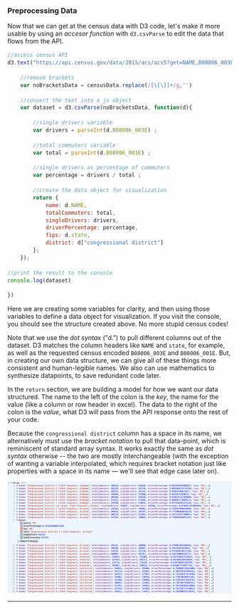 ### Preprocessing Data

Now that we can get at the census data with D3 code, let's make it more usable by using an *accesor function* with `d3.csvParse` to edit the data that flows from the API.

```js
//access census API
d3.text("https://api.census.gov/data/2015/acs/acs5?get=NAME,B08006_003E,B08006_001E&for=congressional%20district", function(censusData) {
	
	//remove brackets
	var noBracketsData = censusData.replace(/[\[\]]+/g,'')

	//convert the text into a js object
	var dataset = d3.csvParse(noBracketsData, function(d){

		//single drivers variable 
		var drivers = parseInt(d.B08006_003E) ;

		//total commuters variable
		var total = parseInt(d.B08006_001E) ;

		//single drivers as percentage of commuters 
		var percentage = drivers / total ;

		//create the data object for visualization
		return {
			name: d.NAME,
			totalCommuters: total,
			singleDrivers: drivers,
			driverPercentage: percentage,
			fips: d.state,
			district: d["congressional district"]
		};
	});

//print the result to the console
console.log(dataset)

})
```

Here we are creating some variables for clarity, and then using those variables to define a data object for visualization. If you visit the console, you should see the structure created above. No more stupid census codes!

Note that we use the *dot syntax* ("d.") to pull different columns out of the dataset. D3 matches the column headers like `NAME` and `state`, for example, as well as the requested census encoded `B08006_003E` and `B08006_001E`. But, in creating our own data structure, we can give all of these things more consistent and human-legible names. We also can use mathematics to synthesize datapoints, to save redundant code later.

In the `return` section, we are building a model for how we want our data structured. The name to the left of the colon is the *key*, the name for the value (like a column or row header in excel). The data to the right of the colon is the *value*, what D3 will pass from the API response onto the rest of your code.

Because the `congressional district` column has a space in its name, we alternatively must use the *bracket notation* to pull that data-point, which is reminiscent of standard array syntax. It works exactly the same as *dot syntax* otherwise -- the two are mostly interchangeable (with the exception of wanting a variable interpolated, which requires bracket notation just like properties with a space in its name — we'll see that edge case later on).

![js object, structured](structuredObject.png)

-----


